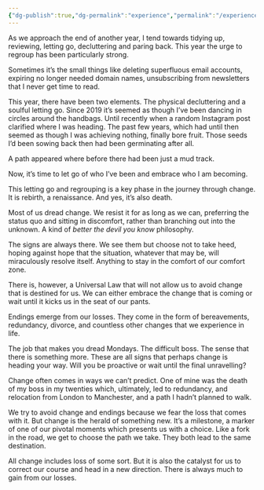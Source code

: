 ```yaml
---
{"dg-publish":true,"dg-permalink":"experience","permalink":"/experience/","dgHomeLink":true,"dgPassFrontmatter":false}
---
```



As we approach the end of another year, I tend towards tidying up, reviewing, letting go, decluttering and paring back. This year the urge to regroup has been particularly strong.

Sometimes it’s the small things like deleting superfluous email accounts, expiring no longer needed domain names, unsubscribing from newsletters that I never get time to read. 

This year, there have been two elements. The physical decluttering and a soulful letting go. Since 2019 it’s seemed as though I’ve been dancing in circles around the handbags. Until recently when a random Instagram post clarified where I was heading. The past few years, which had until then seemed as though I was achieving nothing, finally bore fruit. Those seeds I’d been sowing back then had been germinating after all. 

A path appeared where before there had been just a mud track.

Now, it’s time to let go of who I’ve been and embrace who I am becoming. 

This letting go and regrouping is a key phase in the journey through change. It is rebirth, a renaissance. And yes, it’s also death.

Most of us dread change. We resist it for as long as we can, preferring the status quo and sitting in discomfort, rather than branching out into the unknown. A kind of _better the devil you know_ philosophy.

The signs are always there. We see them but choose not to take heed, hoping against hope that the situation, whatever that may be, will miraculously resolve itself. Anything to stay in the comfort of our comfort zone.

There is, however, a Universal Law that will not allow us to avoid change that is destined for us. We can either embrace the change that is coming or wait until it kicks us in the seat of our pants.

Endings emerge from our losses. They come in the form of bereavements, redundancy, divorce, and countless other changes that we experience in life. 

The job that makes you dread Mondays. The difficult boss. The sense that there is something more. These are all signs that perhaps change is heading your way. Will you be proactive or wait until the final unravelling? 

Change often comes in ways we can’t predict. One of mine was the death of my boss in my twenties which, ultimately, led to redundancy, and relocation from London to Manchester, and a path I hadn’t planned to walk. 

We try to avoid change and endings because we fear the loss that comes with it. But change is the herald of something new. It’s a milestone, a marker of one of our pivotal moments which presents us with a choice. Like a fork in the road, we get to choose the path we take. They both lead to the same destination.

All change includes loss of some sort. But it is also the catalyst for us to correct our course and head in a new direction. There is always much to gain from our losses.